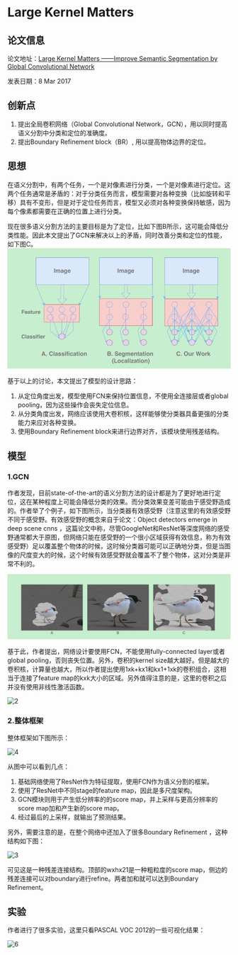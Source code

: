 # Large Kernel Matters

## 论文信息

论文地址：[Large Kernel Matters ——Improve Semantic Segmentation by Global Convolutional Network]()

发表日期：8 Mar 2017

## 创新点

1. 提出全局卷积网络（Global Convolutional Network，GCN），用以同时提高语义分割中分类和定位的准确度。
2. 提出Boundary Refinement block（BR）, 用以提高物体边界的定位。

## 思想

在语义分割中，有两个任务，一个是对像素进行分类，一个是对像素进行定位。这两个任务通常是矛盾的：对于分类任务而言，模型需要对各种变换（比如旋转和平移）具有不变形，但是对于定位任务而言，模型又必须对各种变换保持敏感，因为每个像素都需要在正确的位置上进行分类。

现在很多语义分割方法的主要目标是为了定位，比如下图B所示，这可能会降低分类性能。因此本文提出了GCN来解决以上的矛盾，同时改善分类和定位的性能，如下图C。![1](./pics/1.png)



基于以上的讨论，本文提出了模型的设计思路：

1. 从定位角度出发，模型使用FCN来保持位置信息，不使用全连接层或者global pooling，因为这些操作会丧失定位信息。
2. 从分类角度出发，网络应该使用大卷积核，这样能够使分类器具备更强的分类能力来应对各种变换。
3. 使用Boundary Refinement block来进行边界对齐，该模块使用残差结构。

## 模型

### 1.GCN

作者发现，目前state-of-the-art的语义分割方法的设计都是为了更好地进行定位，这在某种程度上可能会降低分类的效果。而分类效果变差可能由于感受野造成的。作者举了个例子，如下图所示，当分类器有效感受野（注意这里的有效感受野不同于感受野。有效感受野的概念来自于论文：Object detectors emerge in deep scene cnns ，这篇论文中称，尽管GoogleNet和ResNet等深度网络的感受野通常都大于原图，但网络只能在感受野的一个很小区域获得有效信息，称为有效感受野）足以覆盖整个物体的时候，这时候分类器可能可以正确地分类，但是当图像的尺度变大的时候，这个时候有效感受野就会覆盖不了整个物体，这对分类是非常不利的。

![5](./pics/5.png)

基于此，作者提出，网络设计要使用FCN，不能使用fully-connected layer或者global pooling，否则丧失位置。另外，卷积的kernel size越大越好。但是越大的卷积核，计算量也越大，所以作者提出使用1xk+kx1和kx1+1xk的卷积组合，这相当于连接了feature map的kxk大小的区域。另外值得注意的是，这里的卷积之后并没有使用非线性激活函数。

![2](E:\DeepLearning\segmentaion\notes\LargeKernelMatter\pics\2.png)

### 2.整体框架

整体框架如下图所示：

![4](E:\DeepLearning\segmentaion\notes\LargeKernelMatter\pics\4.png)

从图中可以看到几点：

1. 基础网络使用了ResNet作为特征提取，使用FCN作为语义分割的框架。
2. 使用了ResNet中不同stage的feature map，因此是多尺度架构。
3. GCN模块则用于产生低分辨率的的score map，并上采样与更高分辨率的score map加和产生新的score map。
4. 经过最后的上采样，就输出了预测结果。

另外，需要注意的是，在整个网络中还加入了很多Boundary Refinement ，这种结构如下图：

![3](E:\DeepLearning\segmentaion\notes\LargeKernelMatter\pics\3.png)

可见这是一种残差连接结构。顶部的wxhx21是一种粗粒度的score map，侧边的残差连接可以对boundary进行refine。两者加和就可以达到Boundary Refinement。

## 实验

作者进行了很多实验，这里只看PASCAL VOC 2012的一些可视化结果：

![6](E:\DeepLearning\segmentaion\notes\LargeKernelMatter\pics\6.png)


